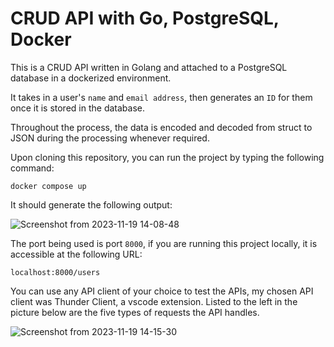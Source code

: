 # CRUD API with Go, PostgreSQL, Docker

This is a CRUD API written in Golang and attached to a PostgreSQL database 
in a dockerized environment. 

It takes in a user's `name` and `email address`, then generates an `ID` for 
them once it is stored in the database.

Throughout the process, the data is encoded and decoded from struct
to JSON during the processing whenever required.

Upon cloning this repository, you can run the project by typing the
following command:
```
docker compose up
```

It should generate the following output:

![Screenshot from 2023-11-19 14-08-48](https://github.com/devbird007/GO-crud-api-with-postgres-in-docker/assets/100073682/9535ff11-ca0e-47d2-a9c2-4a253cd66915)


The port being used is port `8000`, if you are running this project locally, it 
is accessible at the following URL:
```
localhost:8000/users
```
 You can use any API client of your choice to test the APIs, my chosen API 
 client was Thunder Client, a vscode extension. Listed to the left in the 
 picture below are the five types of requests the API handles.
 
![Screenshot from 2023-11-19 14-15-30](https://github.com/devbird007/GO-crud-api-with-postgres-in-docker/assets/100073682/f9f199f4-1e51-4e7f-b7e1-eac044019f10)

